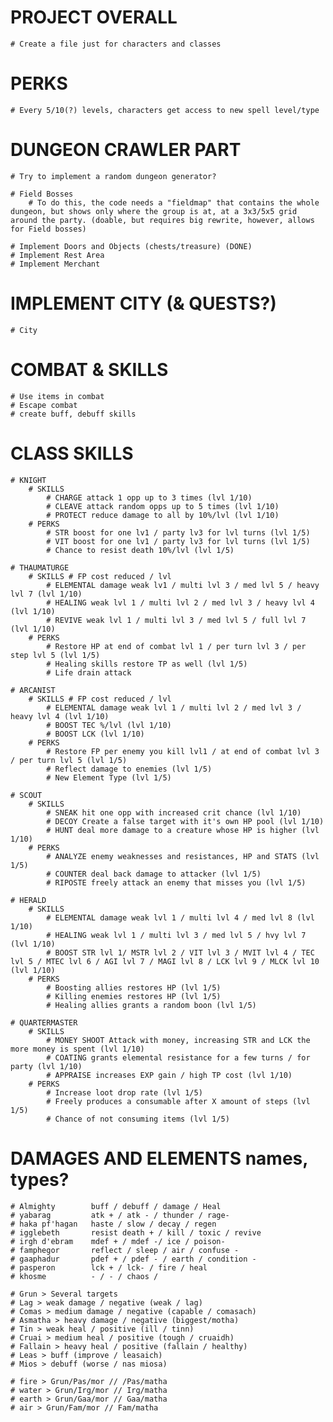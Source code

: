 
# PROJECT OVERALL
    # Create a file just for characters and classes

# PERKS
    # Every 5/10(?) levels, characters get access to new spell level/type
    
# DUNGEON CRAWLER PART
    # Try to implement a random dungeon generator?

    # Field Bosses
        # To do this, the code needs a "fieldmap" that contains the whole dungeon, but shows only where the group is at, at a 3x3/5x5 grid around the party. (doable, but requires big rewrite, however, allows for Field bosses)

    # Implement Doors and Objects (chests/treasure) (DONE)
    # Implement Rest Area
    # Implement Merchant 


# IMPLEMENT CITY (& QUESTS?)
    # City

# COMBAT & SKILLS
    # Use items in combat
    # Escape combat
    # create buff, debuff skills

# CLASS SKILLS
    # KNIGHT
        # SKILLS
            # CHARGE attack 1 opp up to 3 times (lvl 1/10)
            # CLEAVE attack random opps up to 5 times (lvl 1/10)
            # PROTECT reduce damage to all by 10%/lvl (lvl 1/10)
        # PERKS
            # STR boost for one lv1 / party lv3 for lvl turns (lvl 1/5)
            # VIT boost for one lv1 / party lv3 for lvl turns (lvl 1/5)
            # Chance to resist death 10%/lvl (lvl 1/5)

    # THAUMATURGE
        # SKILLS # FP cost reduced / lvl
            # ELEMENTAL damage weak lv1 / multi lvl 3 / med lvl 5 / heavy lvl 7 (lvl 1/10)
            # HEALING weak lvl 1 / multi lvl 2 / med lvl 3 / heavy lvl 4 (lvl 1/10)
            # REVIVE weak lvl 1 / multi lvl 3 / med lvl 5 / full lvl 7 (lvl 1/10)
        # PERKS
            # Restore HP at end of combat lvl 1 / per turn lvl 3 / per step lvl 5 (lvl 1/5)
            # Healing skills restore TP as well (lvl 1/5)
            # Life drain attack

    # ARCANIST
        # SKILLS # FP cost reduced / lvl
            # ELEMENTAL damage weak lvl 1 / multi lvl 2 / med lvl 3 / heavy lvl 4 (lvl 1/10)
            # BOOST TEC %/lvl (lvl 1/10)
            # BOOST LCK (lvl 1/10)
        # PERKS
            # Restore FP per enemy you kill lvl1 / at end of combat lvl 3 / per turn lvl 5 (lvl 1/5)
            # Reflect damage to enemies (lvl 1/5)
            # New Element Type (lvl 1/5)

    # SCOUT
        # SKILLS
            # SNEAK hit one opp with increased crit chance (lvl 1/10)
            # DECOY Create a false target with it's own HP pool (lvl 1/10)
            # HUNT deal more damage to a creature whose HP is higher (lvl 1/10)
        # PERKS
            # ANALYZE enemy weaknesses and resistances, HP and STATS (lvl 1/5)
            # COUNTER deal back damage to attacker (lvl 1/5)
            # RIPOSTE freely attack an enemy that misses you (lvl 1/5)

    # HERALD
        # SKILLS
            # ELEMENTAL damage weak lvl 1 / multi lvl 4 / med lvl 8 (lvl 1/10)
            # HEALING weak lvl 1 / multi lvl 3 / med lvl 5 / hvy lvl 7 (lvl 1/10)
            # BOOST STR lvl 1/ MSTR lvl 2 / VIT lvl 3 / MVIT lvl 4 / TEC lvl 5 / MTEC lvl 6 / AGI lvl 7 / MAGI lvl 8 / LCK lvl 9 / MLCK lvl 10 (lvl 1/10)
        # PERKS
            # Boosting allies restores HP (lvl 1/5)
            # Killing enemies restores HP (lvl 1/5)
            # Healing allies grants a random boon (lvl 1/5)

    # QUARTERMASTER
        # SKILLS
            # MONEY SHOOT Attack with money, increasing STR and LCK the more money is spent (lvl 1/10)
            # COATING grants elemental resistance for a few turns / for party (lvl 1/10)
            # APPRAISE increases EXP gain / high TP cost (lvl 1/10)
        # PERKS
            # Increase loot drop rate (lvl 1/5)
            # Freely produces a consumable after X amount of steps (lvl 1/5)
            # Chance of not consuming items (lvl 1/5)




# DAMAGES AND ELEMENTS names, types?
    # Almighty        buff / debuff / damage / Heal
    # yabarag         atk + / atk - / thunder / rage-
    # haka pf'hagan   haste / slow / decay / regen
    # igglebeth       resist death + / kill / toxic / revive
    # irgh d'ebram    mdef + / mdef -/ ice / poison-
    # famphegor       reflect / sleep / air / confuse -
    # gaaphadur       pdef + / pdef - / earth / condition -
    # pasperon        lck + / lck- / fire / heal
    # khosme          - / - / chaos / 

    # Grun > Several targets
    # Lag > weak damage / negative (weak / lag)
    # Comas > medium damage / negative (capable / comasach)
    # Asmatha > heavy damage / negative (biggest/motha)
    # Tin > weak heal / positive (ill / tinn)
    # Cruai > medium heal / positive (tough / cruaidh)
    # Fallain > heavy heal / positive (fallain / healthy)
    # Leas > buff (improve / leasaich)
    # Mios > debuff (worse / nas miosa)

    # fire > Grun/Pas/mor // /Pas/matha
    # water > Grun/Irg/mor // Irg/matha
    # earth > Grun/Gaa/mor // Gaa/matha
    # air > Grun/Fam/mor // Fam/matha